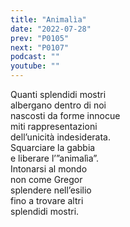 ```yaml
---
title: "Animalìa"
date: "2022-07-28"
prev: "P0105"
next: "P0107"
podcast: ""
youtube: ""
---
```


Quanti splendidi mostri  
albergano dentro di noi  
nascosti da forme innocue  
miti rappresentazioni  
dell’unicità indesiderata.  
Squarciare la gabbia  
e liberare l’”animalìa”.  
Intonarsi al mondo  
non come Gregor  
splendere nell’esilio  
fino a trovare altri  
splendidi mostri.
